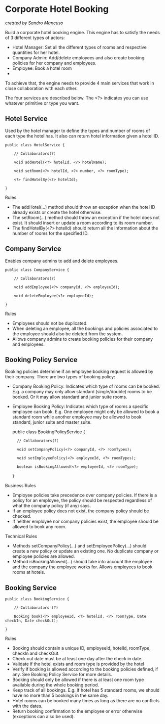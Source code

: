 # Corporate Hotel Booking

*created by Sandro Mancuso*

Build a corporate hotel booking engine. This engine has to satisfy the needs of 3 different types of actors:

- Hotel Manager: Set all the different types of rooms and respective quantities for her hotel.
- Company Admin: Add/delete employees and also create booking policies for her company and employees.
- Employee: Book a hotel room
- 
To achieve that, the engine needs to provide 4 main services that work in close collaboration with each other.

The four services are described below. The <?> indicates you can use whatever primitive or type you want.

## Hotel Service

Used by the hotel manager to define the types and number of rooms of each type the hotel has. It also can return hotel information given a hotel ID.

    public class HotelService {
    
        // Collaborators(?)
    
        void addHotel(<?> hotelId, <?> hotelName);
    
        void setRoom(<?> hotelId, <?> number, <?> roomType);
            
        <?> findHotelBy(<?> hotelId); 
    
    }
Rules

- The addHotel(...) method should throw an exception when the hotel ID already exists or create the hotel otherwise.
- The setRoom(...) method should throw an exception if the hotel does not exist. It should insert or update a room according to its room number.
- The findHotelBy(<?> hotelId) should return all the information about the number of rooms for the specified ID.

## Company Service

Enables company admins to add and delete employees.

    public class CompanyService {
                
        // Collaborators(?)
    
        void addEmployee(<?> companyId, <?> employeeId);
        
        void deleteEmployee(<?> employeeId);
    
    }

Rules

- Employees should not be duplicated.
- When deleting an employee, all the bookings and policies associated to the employee should also be deleted from the system.
- Allows company admins to create booking policies for their company and employees. 

## Booking Policy Service

Booking policies determine if an employee booking request is allowed by their company. There are two types of booking policy:

- Company Booking Policy: Indicates which type of rooms can be booked. E.g. a company may only allow standard (single/double) rooms
to be booked. Or it may allow standard and junior suite rooms.
- Employee Booking Policy: Indicates which type of rooms a specific employee can book. E.g. One employee might only be
allowed to book a standard room while another employee may be allowed to book standard, junior suite and master suite.

    public class BookingPolicyService {
    
        // Collaborators(?)
    
        void setCompanyPolicy(<?> companyId, <?> roomTypes);
        
        void setEmployeePolicy(<?> employeeId, <?> roomTypes);
        
        boolean isBookingAllowed(<?> employeeId, <?> roomType);
    
    }

Business Rules

- Employee policies take precedence over company policies. If there is a policy for an employee, the policy should be respected
regardless of what the company policy (if any) says.
- If an employee policy does not exist, the company policy should be checked.
- If neither employee nor company policies exist, the employee should be allowed to book any room.

Technical Rules

- Methods setCompanyPolicy(...) and setEmployeePolicy(...) should create a new policy or update an existing
one. No duplicate company or employee policies are allowed.
- Method isBookingAllowed(...) should take into account the employee and the company the employee works for.
Allows employees to book rooms at hotels.

## Booking Service

    public class BookingService {
    
        // Collaborators (?)
        
        Booking book(<?> employeeId, <?> hotelId, <?> roomType, Date checkIn, Date checkOut);
    
    }

Rules

- Booking should contain a unique ID, employeeId, hotelId, roomType, checkIn and checkOut.
- Check out date must be at least one day after the check in date.
- Validate if the hotel exists and room type is provided by the hotel
- Verify if booking is allowed according to the booking policies defined, if any. See Booking Policy Service for more details.
- Booking should only be allowed if there is at least one room type available during the whole booking period.
- Keep track of all bookings. E.g. If hotel has 5 standard rooms, we should have no more than 5 bookings in the same day.
- Hotel rooms can be booked many times as long as there are no conflicts with the dates.
- Return booking confirmation to the employee or error otherwise (exceptions can also be used).
